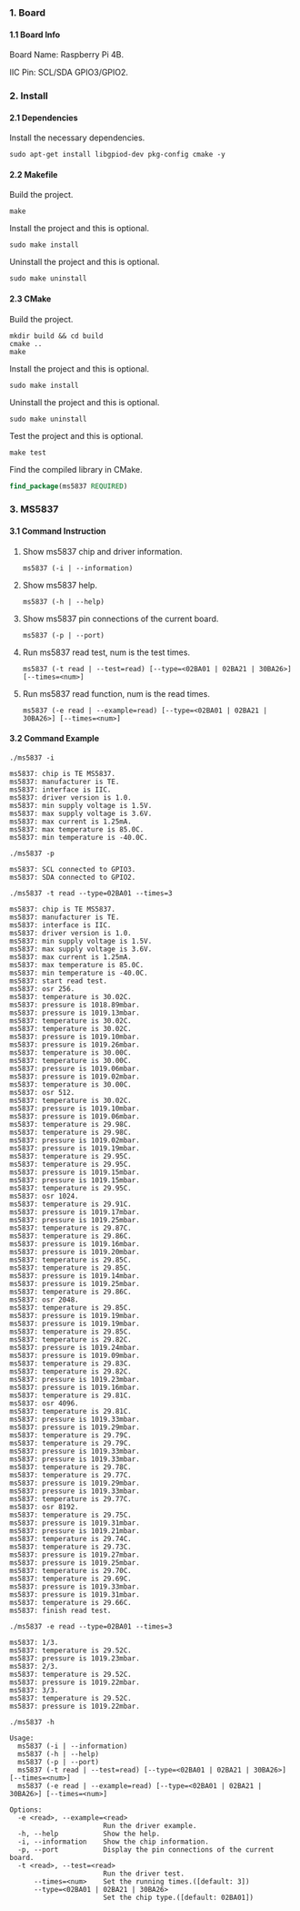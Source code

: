 ### 1. Board

#### 1.1 Board Info

Board Name: Raspberry Pi 4B.

IIC Pin: SCL/SDA GPIO3/GPIO2.

### 2. Install

#### 2.1 Dependencies

Install the necessary dependencies.

```shell
sudo apt-get install libgpiod-dev pkg-config cmake -y
```

#### 2.2 Makefile

Build the project.

```shell
make
```

Install the project and this is optional.

```shell
sudo make install
```

Uninstall the project and this is optional.

```shell
sudo make uninstall
```

#### 2.3 CMake

Build the project.

```shell
mkdir build && cd build 
cmake .. 
make
```

Install the project and this is optional.

```shell
sudo make install
```

Uninstall the project and this is optional.

```shell
sudo make uninstall
```

Test the project and this is optional.

```shell
make test
```

Find the compiled library in CMake. 

```cmake
find_package(ms5837 REQUIRED)
```

### 3. MS5837

#### 3.1 Command Instruction

1. Show ms5837 chip and driver information.

   ```shell
   ms5837 (-i | --information)
   ```

2. Show ms5837  help.

   ```shell
   ms5837 (-h | --help)
   ```

3. Show ms5837 pin connections of the current board.

   ```shell
   ms5837 (-p | --port)
   ```

4. Run ms5837  read test, num is the test times.

   ```shell
   ms5837 (-t read | --test=read) [--type=<02BA01 | 02BA21 | 30BA26>] [--times=<num>]
   ```

5. Run ms5837 read function, num is the read times.

   ```shell
   ms5837 (-e read | --example=read) [--type=<02BA01 | 02BA21 | 30BA26>] [--times=<num>]
   ```

#### 3.2 Command Example

```shell
./ms5837 -i

ms5837: chip is TE MS5837.
ms5837: manufacturer is TE.
ms5837: interface is IIC.
ms5837: driver version is 1.0.
ms5837: min supply voltage is 1.5V.
ms5837: max supply voltage is 3.6V.
ms5837: max current is 1.25mA.
ms5837: max temperature is 85.0C.
ms5837: min temperature is -40.0C.
```

```shell
./ms5837 -p

ms5837: SCL connected to GPIO3.
ms5837: SDA connected to GPIO2.
```

```shell
./ms5837 -t read --type=02BA01 --times=3

ms5837: chip is TE MS5837.
ms5837: manufacturer is TE.
ms5837: interface is IIC.
ms5837: driver version is 1.0.
ms5837: min supply voltage is 1.5V.
ms5837: max supply voltage is 3.6V.
ms5837: max current is 1.25mA.
ms5837: max temperature is 85.0C.
ms5837: min temperature is -40.0C.
ms5837: start read test.
ms5837: osr 256.
ms5837: temperature is 30.02C.
ms5837: pressure is 1018.89mbar.
ms5837: pressure is 1019.13mbar.
ms5837: temperature is 30.02C.
ms5837: temperature is 30.02C.
ms5837: pressure is 1019.10mbar.
ms5837: pressure is 1019.26mbar.
ms5837: temperature is 30.00C.
ms5837: temperature is 30.00C.
ms5837: pressure is 1019.06mbar.
ms5837: pressure is 1019.02mbar.
ms5837: temperature is 30.00C.
ms5837: osr 512.
ms5837: temperature is 30.02C.
ms5837: pressure is 1019.10mbar.
ms5837: pressure is 1019.06mbar.
ms5837: temperature is 29.98C.
ms5837: temperature is 29.98C.
ms5837: pressure is 1019.02mbar.
ms5837: pressure is 1019.19mbar.
ms5837: temperature is 29.95C.
ms5837: temperature is 29.95C.
ms5837: pressure is 1019.15mbar.
ms5837: pressure is 1019.15mbar.
ms5837: temperature is 29.95C.
ms5837: osr 1024.
ms5837: temperature is 29.91C.
ms5837: pressure is 1019.17mbar.
ms5837: pressure is 1019.25mbar.
ms5837: temperature is 29.87C.
ms5837: temperature is 29.86C.
ms5837: pressure is 1019.16mbar.
ms5837: pressure is 1019.20mbar.
ms5837: temperature is 29.85C.
ms5837: temperature is 29.85C.
ms5837: pressure is 1019.14mbar.
ms5837: pressure is 1019.25mbar.
ms5837: temperature is 29.86C.
ms5837: osr 2048.
ms5837: temperature is 29.85C.
ms5837: pressure is 1019.19mbar.
ms5837: pressure is 1019.19mbar.
ms5837: temperature is 29.85C.
ms5837: temperature is 29.82C.
ms5837: pressure is 1019.24mbar.
ms5837: pressure is 1019.09mbar.
ms5837: temperature is 29.83C.
ms5837: temperature is 29.82C.
ms5837: pressure is 1019.23mbar.
ms5837: pressure is 1019.16mbar.
ms5837: temperature is 29.81C.
ms5837: osr 4096.
ms5837: temperature is 29.81C.
ms5837: pressure is 1019.33mbar.
ms5837: pressure is 1019.29mbar.
ms5837: temperature is 29.79C.
ms5837: temperature is 29.79C.
ms5837: pressure is 1019.33mbar.
ms5837: pressure is 1019.33mbar.
ms5837: temperature is 29.78C.
ms5837: temperature is 29.77C.
ms5837: pressure is 1019.29mbar.
ms5837: pressure is 1019.33mbar.
ms5837: temperature is 29.77C.
ms5837: osr 8192.
ms5837: temperature is 29.75C.
ms5837: pressure is 1019.31mbar.
ms5837: pressure is 1019.21mbar.
ms5837: temperature is 29.74C.
ms5837: temperature is 29.73C.
ms5837: pressure is 1019.27mbar.
ms5837: pressure is 1019.25mbar.
ms5837: temperature is 29.70C.
ms5837: temperature is 29.69C.
ms5837: pressure is 1019.33mbar.
ms5837: pressure is 1019.31mbar.
ms5837: temperature is 29.66C.
ms5837: finish read test.
```

```shell
./ms5837 -e read --type=02BA01 --times=3

ms5837: 1/3.
ms5837: temperature is 29.52C.
ms5837: pressure is 1019.23mbar.
ms5837: 2/3.
ms5837: temperature is 29.52C.
ms5837: pressure is 1019.22mbar.
ms5837: 3/3.
ms5837: temperature is 29.52C.
ms5837: pressure is 1019.22mbar.
```

```shell
./ms5837 -h

Usage:
  ms5837 (-i | --information)
  ms5837 (-h | --help)
  ms5837 (-p | --port)
  ms5837 (-t read | --test=read) [--type=<02BA01 | 02BA21 | 30BA26>] [--times=<num>]
  ms5837 (-e read | --example=read) [--type=<02BA01 | 02BA21 | 30BA26>] [--times=<num>]

Options:
  -e <read>, --example=<read>
                       Run the driver example.
  -h, --help           Show the help.
  -i, --information    Show the chip information.
  -p, --port           Display the pin connections of the current board.
  -t <read>, --test=<read>
                       Run the driver test.
      --times=<num>    Set the running times.([default: 3])
      --type=<02BA01 | 02BA21 | 30BA26>
                       Set the chip type.([default: 02BA01])
```

